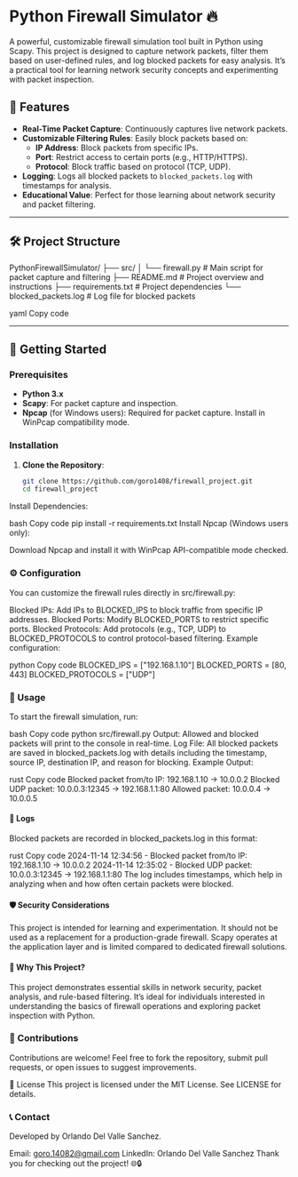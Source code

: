 # Python Firewall Simulator 🔥

A powerful, customizable firewall simulation tool built in Python using Scapy. This project is designed to capture network packets, filter them based on user-defined rules, and log blocked packets for easy analysis. It’s a practical tool for learning network security concepts and experimenting with packet inspection.

## 🌟 Features
- **Real-Time Packet Capture**: Continuously captures live network packets.
- **Customizable Filtering Rules**: Easily block packets based on:
  - **IP Address**: Block packets from specific IPs.
  - **Port**: Restrict access to certain ports (e.g., HTTP/HTTPS).
  - **Protocol**: Block traffic based on protocol (TCP, UDP).
- **Logging**: Logs all blocked packets to `blocked_packets.log` with timestamps for analysis.
- **Educational Value**: Perfect for those learning about network security and packet filtering.

---

## 🛠️ Project Structure
PythonFirewallSimulator/ ├── src/ │ └── firewall.py # Main script for packet capture and filtering ├── README.md # Project overview and instructions ├── requirements.txt # Project dependencies └── blocked_packets.log # Log file for blocked packets

yaml
Copy code

---

## 🚀 Getting Started

### Prerequisites
- **Python 3.x**
- **Scapy**: For packet capture and inspection.
- **Npcap** (for Windows users): Required for packet capture. Install in WinPcap compatibility mode.

### Installation
1. **Clone the Repository**:
   ```bash
   git clone https://github.com/goro1408/firewall_project.git
   cd firewall_project
Install Dependencies:

bash
Copy code
pip install -r requirements.txt
Install Npcap (Windows users only):

Download Npcap and install it with WinPcap API-compatible mode checked.
### ⚙️ Configuration
You can customize the firewall rules directly in src/firewall.py:

Blocked IPs: Add IPs to BLOCKED_IPS to block traffic from specific IP addresses.
Blocked Ports: Modify BLOCKED_PORTS to restrict specific ports.
Blocked Protocols: Add protocols (e.g., TCP, UDP) to BLOCKED_PROTOCOLS to control protocol-based filtering.
Example configuration:

python
Copy code
BLOCKED_IPS = ["192.168.1.10"]
BLOCKED_PORTS = [80, 443]
BLOCKED_PROTOCOLS = ["UDP"]
### 📝 Usage
To start the firewall simulation, run:

bash
Copy code
python src/firewall.py
Output: Allowed and blocked packets will print to the console in real-time.
Log File: All blocked packets are saved in blocked_packets.log with details including the timestamp, source IP, destination IP, and reason for blocking.
Example Output:

rust
Copy code
Blocked packet from/to IP: 192.168.1.10 -> 10.0.0.2
Blocked UDP packet: 10.0.0.3:12345 -> 192.168.1.1:80
Allowed packet: 10.0.0.4 -> 10.0.0.5
#### 📄 Logs
Blocked packets are recorded in blocked_packets.log in this format:

rust
Copy code
2024-11-14 12:34:56 - Blocked packet from/to IP: 192.168.1.10 -> 10.0.0.2
2024-11-14 12:35:02 - Blocked UDP packet: 10.0.0.3:12345 -> 192.168.1.1:80
The log includes timestamps, which help in analyzing when and how often certain packets were blocked.

#### 🛡️ Security Considerations
This project is intended for learning and experimentation. It should not be used as a replacement for a production-grade firewall. Scapy operates at the application layer and is limited compared to dedicated firewall solutions.

#### 🤔 Why This Project?
This project demonstrates essential skills in network security, packet analysis, and rule-based filtering. It’s ideal for individuals interested in understanding the basics of firewall operations and exploring packet inspection with Python.

### 🤝 Contributions
Contributions are welcome! Feel free to fork the repository, submit pull requests, or open issues to suggest improvements.

📄 License
This project is licensed under the MIT License. See LICENSE for details.

### 📞 Contact
Developed by Orlando Del Valle Sanchez.

Email: goro.14082@gmail.com
LinkedIn: Orlando Del Valle Sanchez
Thank you for checking out the project! 🌐🔒

